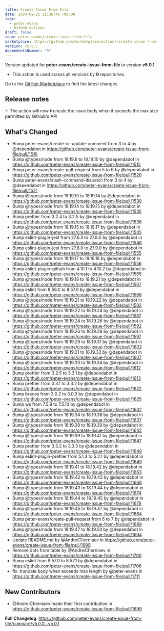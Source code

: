 ```yaml
---
title: Create Issue From File
date: 2024-09-25 21:36:46 +00:00
tags:
  - peter-evans
  - GitHub Actions
draft: false
repo: peter-evans/create-issue-from-file
marketplace: https://github.com/marketplace/actions/create-issue-from-file
version: v5.0.1
dependentsNumber: "0"
---
```



Version updated for **peter-evans/create-issue-from-file** to version **v5.0.1**.
- This action is used across all versions by **0** repositories.

Go to the [GitHub Marketplace](https://github.com/marketplace/actions/create-issue-from-file) to find the latest changes.

## Release notes

✨ The action will now truncate the issue body when it exceeds the max size permitted by GitHub's API

## What's Changed
* Bump peter-evans/create-or-update-comment from 3 to 4 by @dependabot in https://github.com/peter-evans/create-issue-from-file/pull/1510
* Bump @types/node from 18.19.8 to 18.19.10 by @dependabot in https://github.com/peter-evans/create-issue-from-file/pull/1515
* Bump peter-evans/create-pull-request from 5 to 6 by @dependabot in https://github.com/peter-evans/create-issue-from-file/pull/1520
* Bump peter-evans/slash-command-dispatch from 3 to 4 by @dependabot in https://github.com/peter-evans/create-issue-from-file/pull/1521
* Bump @types/node from 18.19.10 to 18.19.14 by @dependabot in https://github.com/peter-evans/create-issue-from-file/pull/1530
* Bump @types/node from 18.19.14 to 18.19.15 by @dependabot in https://github.com/peter-evans/create-issue-from-file/pull/1535
* Bump prettier from 3.2.4 to 3.2.5 by @dependabot in https://github.com/peter-evans/create-issue-from-file/pull/1536
* Bump @types/node from 18.19.15 to 18.19.17 by @dependabot in https://github.com/peter-evans/create-issue-from-file/pull/1545
* Bump eslint-plugin-jest from 27.6.3 to 27.8.0 by @dependabot in https://github.com/peter-evans/create-issue-from-file/pull/1546
* Bump eslint-plugin-jest from 27.8.0 to 27.9.0 by @dependabot in https://github.com/peter-evans/create-issue-from-file/pull/1555
* Bump @types/node from 18.19.17 to 18.19.18 by @dependabot in https://github.com/peter-evans/create-issue-from-file/pull/1556
* Bump eslint-plugin-github from 4.10.1 to 4.10.2 by @dependabot in https://github.com/peter-evans/create-issue-from-file/pull/1565
* Bump @types/node from 18.19.18 to 18.19.21 by @dependabot in https://github.com/peter-evans/create-issue-from-file/pull/1567
* Bump eslint from 8.56.0 to 8.57.0 by @dependabot in https://github.com/peter-evans/create-issue-from-file/pull/1566
* Bump @types/node from 18.19.21 to 18.19.22 by @dependabot in https://github.com/peter-evans/create-issue-from-file/pull/1582
* Bump @types/node from 18.19.22 to 18.19.24 by @dependabot in https://github.com/peter-evans/create-issue-from-file/pull/1587
* Bump @types/node from 18.19.24 to 18.19.26 by @dependabot in https://github.com/peter-evans/create-issue-from-file/pull/1592
* Bump @types/node from 18.19.26 to 18.19.29 by @dependabot in https://github.com/peter-evans/create-issue-from-file/pull/1597
* Bump @types/node from 18.19.29 to 18.19.31 by @dependabot in https://github.com/peter-evans/create-issue-from-file/pull/1602
* Bump @types/node from 18.19.31 to 18.19.33 by @dependabot in https://github.com/peter-evans/create-issue-from-file/pull/1607
* Bump @types/node from 18.19.33 to 18.19.34 by @dependabot in https://github.com/peter-evans/create-issue-from-file/pull/1612
* Bump prettier from 3.2.5 to 3.3.1 by @dependabot in https://github.com/peter-evans/create-issue-from-file/pull/1613
* Bump prettier from 3.3.1 to 3.3.2 by @dependabot in https://github.com/peter-evans/create-issue-from-file/pull/1622
* Bump braces from 3.0.2 to 3.0.3 by @dependabot in https://github.com/peter-evans/create-issue-from-file/pull/1625
* Bump ws from 7.5.9 to 7.5.10 by @dependabot in https://github.com/peter-evans/create-issue-from-file/pull/1632
* Bump @types/node from 18.19.34 to 18.19.38 by @dependabot in https://github.com/peter-evans/create-issue-from-file/pull/1637
* Bump @types/node from 18.19.38 to 18.19.39 by @dependabot in https://github.com/peter-evans/create-issue-from-file/pull/1642
* Bump @types/node from 18.19.39 to 18.19.41 by @dependabot in https://github.com/peter-evans/create-issue-from-file/pull/1647
* Bump prettier from 3.3.2 to 3.3.3 by @dependabot in https://github.com/peter-evans/create-issue-from-file/pull/1648
* Bump eslint-plugin-prettier from 5.1.3 to 5.2.1 by @dependabot in https://github.com/peter-evans/create-issue-from-file/pull/1649
* Bump @types/node from 18.19.41 to 18.19.42 by @dependabot in https://github.com/peter-evans/create-issue-from-file/pull/1663
* Bump @types/node from 18.19.42 to 18.19.43 by @dependabot in https://github.com/peter-evans/create-issue-from-file/pull/1668
* Bump @types/node from 18.19.43 to 18.19.44 by @dependabot in https://github.com/peter-evans/create-issue-from-file/pull/1674
* Bump @types/node from 18.19.44 to 18.19.45 by @dependabot in https://github.com/peter-evans/create-issue-from-file/pull/1679
* Bump @types/node from 18.19.45 to 18.19.47 by @dependabot in https://github.com/peter-evans/create-issue-from-file/pull/1684
* Bump peter-evans/create-pull-request from 6 to 7 by @dependabot in https://github.com/peter-evans/create-issue-from-file/pull/1689
* Bump @types/node from 18.19.47 to 18.19.50 by @dependabot in https://github.com/peter-evans/create-issue-from-file/pull/1694
* Update README.md by @AndreiCherniaev in https://github.com/peter-evans/create-issue-from-file/pull/1699
* Remove dots from table by @AndreiCherniaev in https://github.com/peter-evans/create-issue-from-file/pull/1700
* Bump eslint from 8.57.0 to 8.57.1 by @dependabot in https://github.com/peter-evans/create-issue-from-file/pull/1706
* fix: truncate body when exceeds max length by @peter-evans in https://github.com/peter-evans/create-issue-from-file/pull/1711

## New Contributors
* @AndreiCherniaev made their first contribution in https://github.com/peter-evans/create-issue-from-file/pull/1699

**Full Changelog**: https://github.com/peter-evans/create-issue-from-file/compare/v5.0.0...v5.0.1
